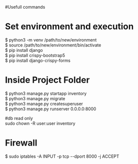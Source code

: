#Usefull commands

# Set environment and execution
$ python3 -m venv /path/to/new/environment  <br />
$ source /path/to/new/environment/bin/activate  <br />
$ pip install django  
$ pip install crispy-bootstrap5  
$ pip install django-crispy-forms

# Inside Project Folder
$ python3 manage.py startapp inventory  <br />
$ python3 manage.py migrate  <br />
$ python3 manage.py createsuperuser  <br />
$ python3 manage.py runserver 0.0.0.0:8000 

#db read only  <br />
sudo chown -R user:user inventory

# Firewall 
$ sudo iptables -A INPUT -p tcp --dport 8000 -j ACCEPT

